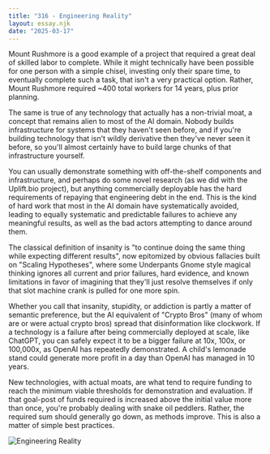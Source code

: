 ```yaml
---
title: "316 - Engineering Reality"
layout: essay.njk
date: "2025-03-17"
---
```


Mount Rushmore is a good example of a project that required a great deal of skilled labor to complete. While it might technically have been possible for one person with a simple chisel, investing only their spare time, to eventually complete such a task, that isn't a very practical option. Rather, Mount Rushmore required ~400 total workers for 14 years, plus prior planning.

The same is true of any technology that actually has a non-trivial moat, a concept that remains alien to most of the AI domain. Nobody builds infrastructure for systems that they haven't seen before, and if you're building technology that isn't wildly derivative then they've never seen it before, so you'll almost certainly have to build large chunks of that infrastructure yourself.

You can usually demonstrate something with off-the-shelf components and infrastructure, and perhaps do some novel research (as we did with the Uplift.bio project), but anything commercially deployable has the hard requirements of repaying that engineering debt in the end. This is the kind of hard work that most in the AI domain have systematically avoided, leading to equally systematic and predictable failures to achieve any meaningful results, as well as the bad actors attempting to dance around them.

The classical definition of insanity is "to continue doing the same thing while expecting different results", now epitomized by obvious fallacies built on "Scaling Hypotheses", where some Underpants Gnome style magical thinking ignores all current and prior failures, hard evidence, and known limitations in favor of imagining that they'll just resolve themselves if only that slot machine crank is pulled for one more spin.

Whether you call that insanity, stupidity, or addiction is partly a matter of semantic preference, but the AI equivalent of "Crypto Bros" (many of whom are or were actual crypto bros) spread that disinformation like clockwork. If a technology is a failure after being commercially deployed at scale, like ChatGPT, you can safely expect it to be a bigger failure at 10x, 100x, or 100,000x, as OpenAI has repeatedly demonstrated. A child's lemonade stand could generate more profit in a day than OpenAI has managed in 10 years.

New technologies, with actual moats, are what tend to require funding to reach the minimum viable thresholds for demonstration and evaluation. If that goal-post of funds required is increased above the initial value more than once, you're probably dealing with snake oil peddlers. Rather, the required sum should generally go down, as methods improve. This is also a matter of simple best practices.

![Engineering Reality](https://media.licdn.com/dms/image/v2/D5622AQHEOO6O2SqN0A/feedshare-shrink_800/B56ZWOZzYQHQAg-/0/1741850884133?e=1745452800&v=beta&t=jILoCKWmotCxyZl9kfdYwxnXaM_Dz1ctYIblns46wwo)
